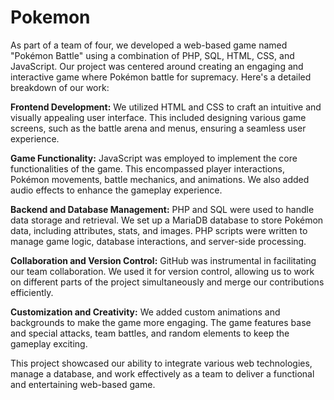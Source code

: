 # Pokemon

As part of a team of four, we developed a web-based game named "Pokémon Battle" using a combination of PHP, SQL, HTML, CSS, and JavaScript. Our project was centered around creating an engaging and interactive game where Pokémon battle for supremacy. Here's a detailed breakdown of our work:

**Frontend Development:** 
We utilized HTML and CSS to craft an intuitive and visually appealing user interface. This included designing various game screens, such as the battle arena and menus, ensuring a seamless user experience.

**Game Functionality:** 
JavaScript was employed to implement the core functionalities of the game. This encompassed player interactions, Pokémon movements, battle mechanics, and animations. We also added audio effects to enhance the gameplay experience.

**Backend and Database Management:** 
PHP and SQL were used to handle data storage and retrieval. We set up a MariaDB database to store Pokémon data, including attributes, stats, and images. PHP scripts were written to manage game logic, database interactions, and server-side processing.

**Collaboration and Version Control:** 
GitHub was instrumental in facilitating our team collaboration. We used it for version control, allowing us to work on different parts of the project simultaneously and merge our contributions efficiently.

**Customization and Creativity:** 
We added custom animations and backgrounds to make the game more engaging. The game features base and special attacks, team battles, and random elements to keep the gameplay exciting.

This project showcased our ability to integrate various web technologies, manage a database, and work effectively as a team to deliver a functional and entertaining web-based game.





